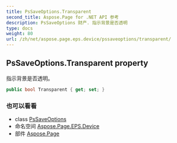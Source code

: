 ```yaml
---
title: PsSaveOptions.Transparent
second_title: Aspose.Page for .NET API 参考
description: PsSaveOptions 财产. 指示背景是否透明
type: docs
weight: 80
url: /zh/net/aspose.page.eps.device/pssaveoptions/transparent/
---
```

## PsSaveOptions.Transparent property

指示背景是否透明。

```csharp
public bool Transparent { get; set; }
```

### 也可以看看

* class [PsSaveOptions](../)
* 命名空间 [Aspose.Page.EPS.Device](../../pssaveoptions/)
* 部件 [Aspose.Page](../../../)


